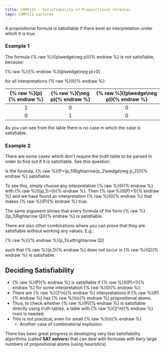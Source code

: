 ```yaml
---
title: COMP111 - Satisfiability of Propositional Formulas
tags: COMP111 Lectures
---
```

A propositional formula is satisfiable if there exist an interpretation under which it is true.

### Example 1
The formula {% raw %}\((p\wedge\neg p)\){% endraw %} is not satisfiable, because:

{% raw %}\]{% endraw %}I(p\wedge\neg p)=0\]

for all interpretations {% raw %}\(I\){% endraw %}:

| {% raw %}\(p\){% endraw %} | {% raw %}\(\neg p\){% endraw %} | {% raw %}\((p\wedge\neg p)\){% endraw %} |
| :-: | :-: | :-: |
| 1 | 0 | 0 |
| 0 | 1 | 0 |

As you can see from the table there is no case in which the case is satisfiable. 

### Example 2
There are some cases which don't require the truth table to be parsed in order to find out if it is satisfiable. See this question:

Is the formula, {% raw %}\(P=(p_1\Rightarrow(p_2\wedge\neg p_2))\){% endraw %} satisfiable.

To see this, simply choose any interpretation {% raw %}\(I\){% endraw %} with {% raw %}\(I(p_1)=0\){% endraw %}. Then {% raw %}\(I(P)=1\){% endraw %} and we have found an interpretation {% raw %}\(I\){% endraw %} that makes {% raw %}\(P\){% endraw %} true.

The same argument shows that every formula of the form {% raw %}\((p_1\Rightarrow Q)\){% endraw %} is satisfiable.

There are also other combinations where you can prove that they are satisfiable without working any values. E.g.:

{% raw %}\]{% endraw %}(p_1\Leftrightarrow Q)\]

such that {% raw %}\(p_1\){% endraw %} does not occur in {% raw %}\(Q\){% endraw %} is satisfiable.

## Deciding Satisfiability 
* {% raw %}\(P\){% endraw %} is satisfiable if {% raw %}\(I(P)=1\){% endraw %} for some interpretation {% raw %}\(I\){% endraw %}.
* There are {% raw %}\(2^n\){% endraw %} interpretations if {% raw %}\(P\){% endraw %} has {% raw %}\(n\){% endraw %} propositional atoms.
* Thus, to check whether {% raw %}\(P\){% endraw %} is satisfiable directly using truth tables, a table with {% raw %}\(2^n\){% endraw %} rows is needed.
* This is not practical, even for small {% raw %}\(n\){% endraw %}
	* Another case of combinatorial explosion.

There has been great progress in developing very fast satisfiability algorithms (called **SAT solvers**) that can deal with formulas with bery large numbers of propositional atoms (using heuristics).
